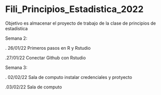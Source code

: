 # Fili_Principios_Estadistica_2022
Objetivo es almacenar el proyecto de trabajo de la clase de principios de estadística

Semana 2:

. 26/01/22 Primeros pasos en R y Rstudio

.27/01/22 Conectar Github con Rstudio

Semana 3:

. 02/02/22 Sala de computo instalar credenciales y protyecto

.03/02/22  Sala de computo
